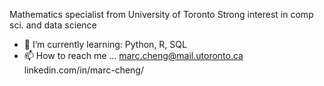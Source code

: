 Mathematics specialist from University of Toronto
Strong interest in comp sci. and data science

- 🌱 I’m currently learning:
  Python, R, SQL
- 📫 How to reach me ...
  marc.cheng@mail.utoronto.ca
  linkedin.com/in/marc-cheng/

<!---
chengmarc/chengmarc is a ✨ special ✨ repository because its `README.md` (this file) appears on your GitHub profile.
You can click the Preview link to take a look at your changes.
--->
